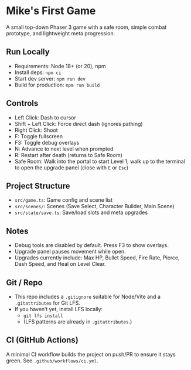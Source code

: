 # Mike's First Game

A small top-down Phaser 3 game with a safe room, simple combat prototype, and lightweight meta progression.

## Run Locally

- Requirements: Node 18+ (or 20), npm
- Install deps: `npm ci`
- Start dev server: `npm run dev`
- Build for production: `npm run build`

## Controls

- Left Click: Dash to cursor
- Shift + Left Click: Force direct dash (ignores pathing)
- Right Click: Shoot
- F: Toggle fullscreen
- F3: Toggle debug overlays
- N: Advance to next level when prompted
- R: Restart after death (returns to Safe Room)
- Safe Room: Walk into the portal to start Level 1; walk up to the terminal to open the upgrade panel (close with `E` or `Esc`)

## Project Structure

- `src/game.ts`: Game config and scene list
- `src/scenes/`: Scenes (Save Select, Character Builder, Main Scene)
- `src/state/save.ts`: Save/load slots and meta upgrades

## Notes

- Debug tools are disabled by default. Press F3 to show overlays.
- Upgrade panel pauses movement while open.
- Upgrades currently include: Max HP, Bullet Speed, Fire Rate, Pierce, Dash Speed, and Heal on Level Clear.

## Git / Repo

- This repo includes a `.gitignore` suitable for Node/Vite and a `.gitattributes` for Git LFS.
- If you haven’t yet, install LFS locally:
  - `git lfs install`
  - (LFS patterns are already in `.gitattributes`.)

## CI (GitHub Actions)

A minimal CI workflow builds the project on push/PR to ensure it stays green. See `.github/workflows/ci.yml`.


